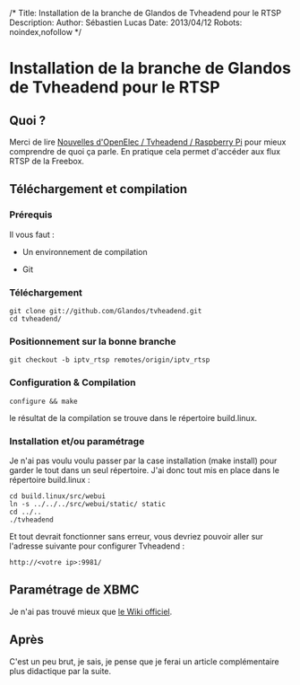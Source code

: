 /*
Title: Installation de la branche de Glandos de Tvheadend pour le RTSP
Description: 
Author: Sébastien Lucas
Date: 2013/04/12
Robots: noindex,nofollow
*/
# Installation de la branche de Glandos de Tvheadend pour le RTSP

## Quoi ?
Merci de lire [Nouvelles d'OpenElec / Tvheadend / Raspberry Pi](/blog/raspberry-pi-xbmc-8) pour mieux comprendre de quoi ça parle.
En pratique cela permet d'accéder aux flux RTSP de la Freebox.

## Téléchargement et compilation

### Prérequis
Il vous faut :

*	Un environnement de compilation

*	Git
###  Téléchargement 

	
	git clone git://github.com/Glandos/tvheadend.git
	cd tvheadend/

### Positionnement sur la bonne branche

	
	git checkout -b iptv_rtsp remotes/origin/iptv_rtsp

### Configuration & Compilation

	
	configure && make

le résultat de la compilation se trouve dans le répertoire build.linux.
### Installation et/ou paramétrage

Je n'ai pas voulu voulu passer par la case installation (make install) pour garder le tout dans un seul répertoire. J'ai donc tout mis en place dans le répertoire build.linux : 

	
	cd build.linux/src/webui
	ln -s ../../../src/webui/static/ static
	cd ../..
	./tvheadend

Et tout devrait fonctionner sans erreur, vous devriez pouvoir aller sur l'adresse suivante pour configurer Tvheadend :

	
	http://<votre ip>:9981/

## Paramétrage de XBMC

Je n'ai pas trouvé mieux que [le Wiki officiel](http://wiki.xbmc.org/index.php?title=PVR).
## Après

C'est un peu brut, je sais, je pense que je ferai un article complémentaire plus didactique par la suite.
